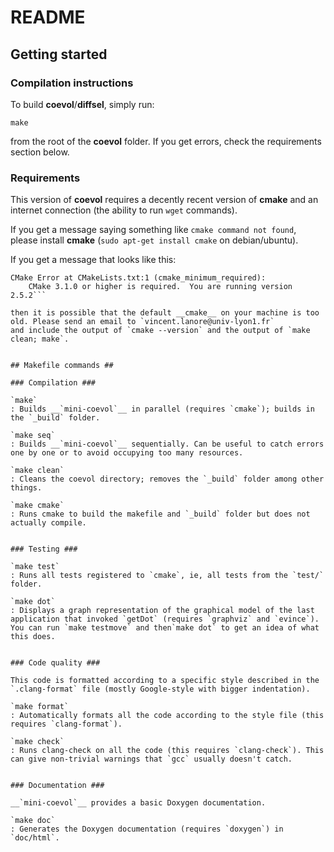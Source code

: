 # README #

## Getting started ##

### Compilation instructions ###

To build __coevol__/__diffsel__, simply run:

`make`

from the root of the __coevol__ folder.
If you get errors, check the requirements section below.


### Requirements ###

This version of __coevol__ requires a decently recent version of __cmake__ and an internet connection (the ability to run `wget` commands).

If you get a message saying something like `cmake command not found`, please install __cmake__ (`sudo apt-get install cmake` on debian/ubuntu).

If you get a message that looks like this:

```
CMake Error at CMakeLists.txt:1 (cmake_minimum_required):
    CMake 3.1.0 or higher is required.  You are running version 2.5.2```
    
then it is possible that the default __cmake__ on your machine is too old. Please send an email to `vincent.lanore@univ-lyon1.fr`
and include the output of `cmake --version` and the output of `make clean; make`.


## Makefile commands ##

### Compilation ###

`make`
: Builds __`mini-coevol`__ in parallel (requires `cmake`); builds in the `_build` folder.

`make seq`
: Builds __`mini-coevol`__ sequentially. Can be useful to catch errors one by one or to avoid occupying too many resources.

`make clean`
: Cleans the coevol directory; removes the `_build` folder among other things.

`make cmake`
: Runs cmake to build the makefile and `_build` folder but does not actually compile.


### Testing ###

`make test`
: Runs all tests registered to `cmake`, ie, all tests from the `test/` folder.

`make dot`
: Displays a graph representation of the graphical model of the last application that invoked `getDot` (requires `graphviz` and `evince`). You can run `make testmove` and then`make dot` to get an idea of what this does.


### Code quality ###

This code is formatted according to a specific style described in the `.clang-format` file (mostly Google-style with bigger indentation).

`make format`
: Automatically formats all the code according to the style file (this requires `clang-format`).

`make check`
: Runs clang-check on all the code (this requires `clang-check`). This can give non-trivial warnings that `gcc` usually doesn't catch.


### Documentation ###

__`mini-coevol`__ provides a basic Doxygen documentation.

`make doc`
: Generates the Doxygen documentation (requires `doxygen`) in `doc/html`.
